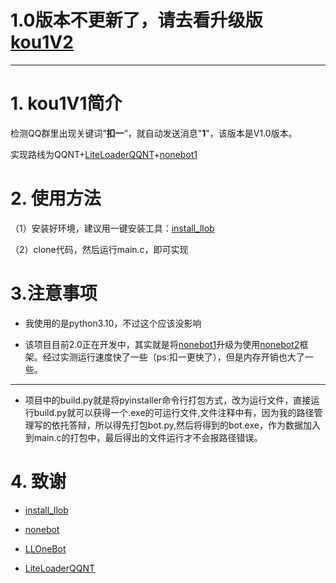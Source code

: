
# **1.0版本不更新了，请去看升级版[kou1V2](https://github.com/sakura-lj/kou1V2)**

***

# 1. kou1V1简介

检测QQ群里出现关键词”**扣一**“，就自动发送消息"**1**"，该版本是V1.0版本。

实现路线为QQNT+[LiteLoaderQQNT](https://github.com/LiteLoaderQQNT/LiteLoaderQQNT?tab=readme-ov-file)+[nonebot1](https://github.com/nonebot/nonebot)

# 2. 使用方法

（1）安装好环境，建议用一键安装工具：[install_llob](https://github.com/super1207/install_llob)

（2）clone代码，然后运行main.c，即可实现

# 3.注意事项

* 我使用的是python3.10，不过这个应该没影响

* 该项目目前2.0正在开发中，其实就是将[nonebot1](https://github.com/nonebot/nonebot)升级为使用[nonebot2](https://github.com/nonebot/nonebot2)框架。经过实测运行速度快了一些（ps:扣一更快了），但是内存开销也大了一些。

***

* 项目中的build.py就是将pyinstaller命令行打包方式，改为运行文件，直接运行build.py就可以获得一个.exe的可运行文件,文件注释中有，因为我的路径管理写的依托答辩，所以得先打包bot.py,然后将得到的bot.exe，作为数据加入到main.c的打包中，最后得出的文件运行才不会报路径错误。


# 4. 致谢

* [install_llob](https://github.com/super1207/install_llob)

* [nonebot](https://github.com/nonebot/nonebot)

* [LLOneBot](https://github.com/LLOneBot/LLOneBot)

* [LiteLoaderQQNT](https://github.com/LiteLoaderQQNT/LiteLoaderQQNT)

